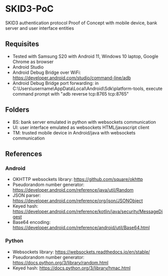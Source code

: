 # SKID3-PoC
SKID3 authentication protocol Proof of Concept with mobile device, bank server and user interface entities

## Requisites
* Tested with Samsung S20 with Android 11, Windows 10 laptop, Google Chrome as browser
* Android Studio
* Android Debug Bridge over WiFi: https://developer.android.com/studio/command-line/adb
* Android Debug Bridge port forwarding: in C:\Users\username\AppData\Local\Android\Sdk\platform-tools, execute command prompt with "adb reverse tcp:8765 tcp:8765"

## Folders
* BS: bank server emulated in python with websockets communication
* UI: user interface emulated as websockets HTML/javascript client
* TM: trusted mobile device in Android/java with websockets communication

## References

### Android
* OKHTTP websockets library: https://github.com/square/okhttp
* Pseudorandom number generator: https://developer.android.com/reference/java/util/Random
* JSON parser: https://developer.android.com/reference/org/json/JSONObject
* Keyed hash: https://developer.android.com/reference/kotlin/java/security/MessageDigest
* Base64 encoding: https://developer.android.com/reference/android/util/Base64.html

### Python
* Websockets library: https://websockets.readthedocs.io/en/stable/
* Pseudorandom number generator: https://docs.python.org/3/library/random.html
* Keyed hash: https://docs.python.org/3/library/hmac.html
